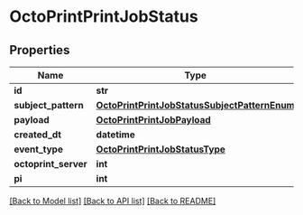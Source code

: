 # OctoPrintPrintJobStatus


## Properties
Name | Type | Description | Notes
------------ | ------------- | ------------- | -------------
**id** | **str** |  | [readonly] 
**subject_pattern** | [**OctoPrintPrintJobStatusSubjectPatternEnum**](OctoPrintPrintJobStatusSubjectPatternEnum.md) |  | 
**payload** | [**OctoPrintPrintJobPayload**](OctoPrintPrintJobPayload.md) |  | 
**created_dt** | **datetime** |  | [readonly] 
**event_type** | [**OctoPrintPrintJobStatusType**](OctoPrintPrintJobStatusType.md) |  | 
**octoprint_server** | **int** |  | 
**pi** | **int** |  | 

[[Back to Model list]](../README.md#documentation-for-models) [[Back to API list]](../README.md#documentation-for-api-endpoints) [[Back to README]](../README.md)


